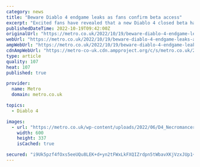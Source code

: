 ```yaml
---
category: news
title: "Beware Diablo 4 endgame leaks as fans confirm beta access"
excerpt: "Excited fans have revealed that a new Diablo 4 closed beta has started for the game’s endgame. Initially, the only ones able to play Diablo 4 early were friends and family of Blizzard Entertainment ..."
publishedDateTime: 2022-10-19T09:42:00Z
originalUrl: "https://metro.co.uk/2022/10/19/beware-diablo-4-endgame-leaks-as-fans-confirm-beta-access-17597789/"
webUrl: "https://metro.co.uk/2022/10/19/beware-diablo-4-endgame-leaks-as-fans-confirm-beta-access-17597789/"
ampWebUrl: "https://metro.co.uk/2022/10/19/beware-diablo-4-endgame-leaks-as-fans-confirm-beta-access-17597789/amp/"
cdnAmpWebUrl: "https://metro-co-uk.cdn.ampproject.org/c/s/metro.co.uk/2022/10/19/beware-diablo-4-endgame-leaks-as-fans-confirm-beta-access-17597789/amp/"
type: article
quality: 107
heat: 107
published: true

provider:
  name: Metro
  domain: metro.co.uk

topics:
  - Diablo 4

images:
  - url: "https://metro.co.uk/wp-content/uploads/2022/06/D4_Necromancer_KeyArt2-4f18.jpg?quality=90&strip=all&zoom=1&resize=600%2C337"
    width: 600
    height: 337
    isCached: true

secured: "i9Uk5pzf4fOxs5eeUQu8LEK+d+yn2tFWxLkFXQIZrdpn5tWbavXKjVzxJUp1+iyn79+FKyCIz0ZOBYjJijEL94BeH+C/mn9KJq2HvInjhGMuYLdqAuBHx8/Duis7o7MG66Hpo6ABCqlQSoHXrwj9B3HCb+qKPIQ5tgoLRzD8LwR0KznEPY75vrIw/rAIsEW+5S/XQmZwWY7NtDG5CYCrShb4OLmzdyc6AEFkDB4dak29zorJhvKjrXhXf/YPDv00Ttal9eoOZpPruk6ROAOq8I9EU31/UKkL7nX6sYDNmbajB3iOJTyUNXIKlaV3EJM2mkjVDnT5hLMVvd+Z0rKcD4OmgUKgSIIeZg7axCrk9bg=;a71lGFg7VfldFXgukwj/MA=="
---
```


